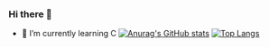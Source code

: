 ### Hi there 👋

<!--
**AhojHajzle/AhojHajzle** is a ✨ _special_ ✨ repository because its `README.md` (this file) appears on your GitHub profile.

Here are some ideas to get you started:

- 🔭 I’m currently working on ...

- 👯 I’m looking to collaborate on ...
- 🤔 I’m looking for help with ...
- 💬 Ask me about ...
- 📫 How to reach me: ...
- 😄 Pronouns: ...
- ⚡ Fun fact: ...
-->
- 🌱 I’m currently learning C
[![Anurag's GitHub stats](https://github-readme-stats.vercel.app/api?username=AhojHajzle)](https://github.com/anuraghazra/github-readme-stats)
[![Top Langs](https://github-readme-stats.vercel.app/api/top-langs/?username=AhojHajzle)](https://github.com/anuraghazra/github-readme-stats)
